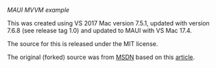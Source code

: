*MAUI MVVM example*

This was created using VS 2017 Mac version 7.5.1, updated with version 7.6.8 (see release tag 1.0) and updated to MAUI with VS Mac 17.4.

The source for this is released under the MIT license. 

The original (forked) source was from [MSDN](https://code.msdn.microsoft.com/windowsapps/SQlite-sample-for-c4293b10) based on this [article](https://bsubramanyamraju.blogspot.com/2018/03/xamarinforms-mvvm-sqlite-sample-for.html).
